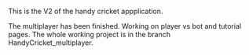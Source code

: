This is the V2 of the handy cricket appplication.

The multiplayer has been finished. Working on player vs bot and tutorial pages.
The whole working project is in the branch HandyCricket_multiplayer.
